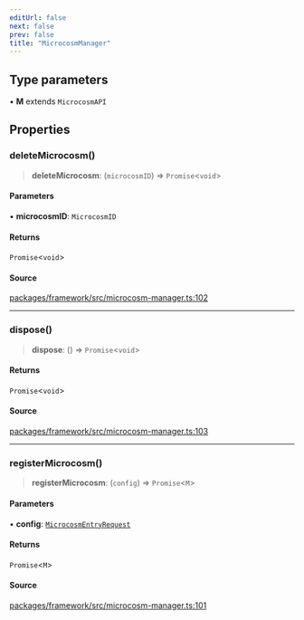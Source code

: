 ```yaml
---
editUrl: false
next: false
prev: false
title: "MicrocosmManager"
---
```


## Type parameters

• **M** extends `MicrocosmAPI`

## Properties

### deleteMicrocosm()

> **deleteMicrocosm**: (`microcosmID`) => `Promise`\<`void`\>

#### Parameters

• **microcosmID**: `MicrocosmID`

#### Returns

`Promise`\<`void`\>

#### Source

[packages/framework/src/microcosm-manager.ts:102](https://github.com/nodenogg-in/alpha-p2p/blob/48d1c8b099632a7e2c2080f89bcf15f0aeed6eaf/packages/framework/src/microcosm-manager.ts#L102)

***

### dispose()

> **dispose**: () => `Promise`\<`void`\>

#### Returns

`Promise`\<`void`\>

#### Source

[packages/framework/src/microcosm-manager.ts:103](https://github.com/nodenogg-in/alpha-p2p/blob/48d1c8b099632a7e2c2080f89bcf15f0aeed6eaf/packages/framework/src/microcosm-manager.ts#L103)

***

### registerMicrocosm()

> **registerMicrocosm**: (`config`) => `Promise`\<`M`\>

#### Parameters

• **config**: [`MicrocosmEntryRequest`](../type-aliases/MicrocosmEntryRequest.md)

#### Returns

`Promise`\<`M`\>

#### Source

[packages/framework/src/microcosm-manager.ts:101](https://github.com/nodenogg-in/alpha-p2p/blob/48d1c8b099632a7e2c2080f89bcf15f0aeed6eaf/packages/framework/src/microcosm-manager.ts#L101)
